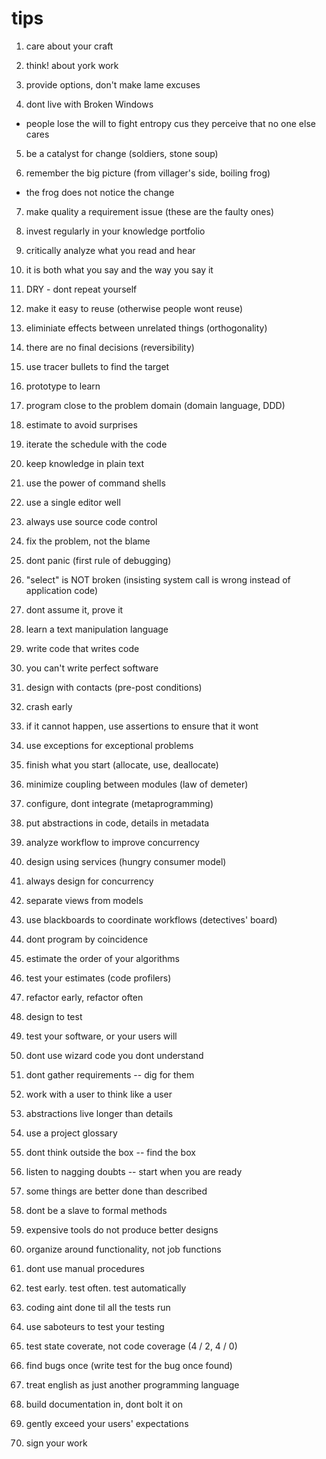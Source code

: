 # tips

1. care about your craft

2. think! about york work

3. provide options, don't make lame excuses

4. dont live with Broken Windows
  - people lose the will to fight entropy cus they perceive that no one else cares

5. be a catalyst for change (soldiers, stone soup)

6. remember the big picture (from villager's side, boiling frog)
  - the frog does not notice the change

7. make quality a requirement issue (these are the faulty ones)

8. invest regularly in your knowledge portfolio

9. critically analyze what you read and hear

10. it is both what you say and the way you say it

11. DRY - dont repeat yourself

12. make it easy to reuse (otherwise people wont reuse)

13. eliminiate effects between unrelated things (orthogonality)

14. there are no final decisions (reversibility)

15. use tracer bullets to find the target

16. prototype to learn

17. program close to the problem domain (domain language, DDD)

18. estimate to avoid surprises

19. iterate the schedule with the code

20. keep knowledge in plain text

21. use the power of command shells

22. use a single editor well

23. always use source code control

24. fix the problem, not the blame

25. dont panic (first rule of debugging)

26. "select" is NOT broken (insisting system call is wrong instead of application code)

27. dont assume it, prove it

28. learn a text manipulation language

29. write code that writes code

30. you can't write perfect software

31. design with contacts (pre-post conditions)

32. crash early

33. if it cannot happen, use assertions to ensure that it wont

34. use exceptions for exceptional problems

35. finish what you start (allocate, use, deallocate)

36. minimize coupling between modules (law of demeter)

37. configure, dont integrate (metaprogramming)

38. put abstractions in code, details in metadata

39. analyze workflow to improve concurrency

40. design using services (hungry consumer model)

41. always design for concurrency

42. separate views from models

43. use blackboards to coordinate workflows (detectives' board)

44. dont program by coincidence

45. estimate the order of your algorithms

46. test your estimates (code profilers)

47. refactor early, refactor often

48. design to test

49. test your software, or your users will

50. dont use wizard code you dont understand

51. dont gather requirements -- dig for them

52. work with a user to think like a user

53. abstractions live longer than details

54. use a project glossary

55. dont think outside the box -- find the box

56. listen to nagging doubts -- start when you are ready

57. some things are better done than described

58. dont be a slave to formal methods

59. expensive tools do not produce better designs

60. organize around functionality, not job functions

61. dont use manual procedures

62. test early. test often. test automatically

63. coding aint done til all the tests run

64. use saboteurs to test your testing

65. test state coverate, not code coverage (4 / 2, 4 / 0)

66. find bugs once (write test for the bug once found)

67. treat english as just another programming language

68. build documentation in, dont bolt it on

69. gently exceed your users' expectations

70. sign your work

